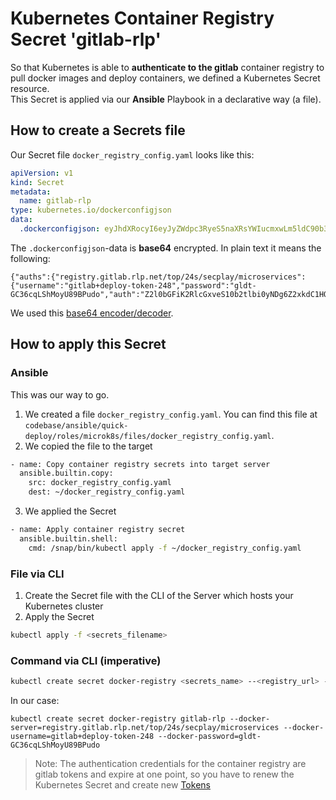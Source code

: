 # Kubernetes Container Registry Secret 'gitlab-rlp'

So that Kubernetes is able to **authenticate to the gitlab** container registry to pull docker images and deploy containers, we defined a Kubernetes Secret resource.\
This Secret is applied via our **Ansible** Playbook in a declarative way (a file).
## How to create a Secrets file
Our Secret file `docker_registry_config.yaml` looks like this:
```yaml
apiVersion: v1
kind: Secret
metadata:
  name: gitlab-rlp
type: kubernetes.io/dockerconfigjson
data:
  .dockerconfigjson: eyJhdXRocyI6eyJyZWdpc3RyeS5naXRsYWIucmxwLm5ldC90b3AvMjRzL3NlY3BsYXkvbWljcm9zZXJ2aWNlcyI6eyJ1c2VybmFtZSI6ImdpdGxhYitkZXBsb3ktdG9rZW4tMjQ4IiwicGFzc3dvcmQiOiJnbGR0LUdDMzZjcUxTaE1veVU4OUJQdWRvIiwiYXV0aCI6IloybDBiR0ZpSzJSbGNHeHZlUzEwYjJ0bGJpMHlORGc2WjJ4a2RDMUhRek0yWTNGTVUyaE5iM2xWT0RsQ1VIVmtidz09In19fQ==
```
The `.dockerconfigjson`-data is **base64** encrypted. In plain text it means the following:
```
{"auths":{"registry.gitlab.rlp.net/top/24s/secplay/microservices":{"username":"gitlab+deploy-token-248","password":"gldt-GC36cqLShMoyU89BPudo","auth":"Z2l0bGFiK2RlcGxveS10b2tlbi0yNDg6Z2xkdC1HQzM2Y3FMU2hNb3lVODlCUHVkbw=="}}}
```
We used this [base64 encoder/decoder](https://www.base64decode.org/).
 
## How to apply this Secret
### Ansible
This was our way to go.
1. We created a file `docker_registry_config.yaml`. You can find this file at `codebase/ansible/quick-deploy/roles/microk8s/files/docker_registry_config.yaml`.
2. We copied the file to the target
```bash
- name: Copy container registry secrets into target server
  ansible.builtin.copy:
    src: docker_registry_config.yaml
    dest: ~/docker_registry_config.yaml
```
3. We applied the Secret
```bash
- name: Apply container registry secret
  ansible.builtin.shell:
    cmd: /snap/bin/kubectl apply -f ~/docker_registry_config.yaml
```
### File via CLI
1. Create the Secret file with the CLI of the Server which hosts your Kubernetes cluster
2. Apply the Secret
```bash
kubectl apply -f <secrets_filename>
```
### Command via CLI (imperative)
```bash
kubectl create secret docker-registry <secrets_name> --<registry_url> --docker-username=<username> --docker-password=<password>
```
In our case:
```base
kubectl create secret docker-registry gitlab-rlp --docker-server=registry.gitlab.rlp.net/top/24s/secplay/microservices --docker-username=gitlab+deploy-token-248 --docker-password=gldt-GC36cqLShMoyU89BPudo
```
> Note: The authentication credentials for the container registry are gitlab tokens and expire at one point, so you have to renew the Kubernetes Secret and create new [Tokens]()